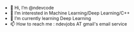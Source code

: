 - 👋 Hi, I’m @ndevcode
- 👀 I’m interested in Machine Learning/Deep Learning/C++
- 🌱 I’m currently learning Deep Learning
- 📫 How to reach me : ndevjobs AT gmail's email service

<!---
ndevcode/ndevcode is a ✨ special ✨ repository because its `README.md` (this file) appears on your GitHub profile.
You can click the Preview link to take a look at your changes.
--->
